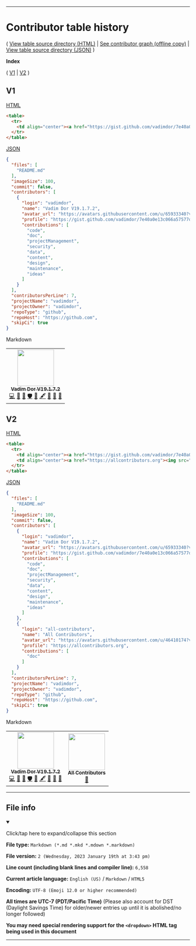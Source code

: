 
***

# Contributor table history

( [View table source directory (HTML)](/.github/AllContributorsrc/Table/HTML/) | [See contributor graph (offline copy)](/.github/AllContributorsrc/ContributorGraph/) | [View table source directory (JSON)](/.github/AllContributorsrc/JSON/) )

**Index**

( [V1](#V1) | [V2](#V2) )

## V1

[HTML](/.github/AllContributorsrc/Table/HTML/1/1-100/Table_V1.htm)

```html
<table>
  <tr>
    <td align="center"><a href="https://gist.github.com/vadimdor/7e40a0e13c066a57577d8200b1afc6a3"><img src="https://avatars.githubusercontent.com/u/65933340?v=4?s=100" width="100px;" alt=""/><br /><sub><b>Vadim Dor V19.1.7.2</b></sub></a><br /><a href="https://github.com/vadimdor/vadimdor/commits?author=vadimdor" title="Code">💻</a> <a href="https://github.com/vadimdor/vadimdor/commits?author=vadimdor" title="Documentation">📖</a> <a href="#projectManagement-vadimdor" title="Project Management">📆</a> <a href="#security-vadimdor" title="Security">🛡️</a> <a href="#data-vadimdor" title="Data">🔣</a> <a href="#content-vadimdor" title="Content">🖋</a> <a href="#design-vadimdor" title="Design">🎨</a> <a href="#maintenance-vadimdor" title="Maintenance">🚧</a> <a href="#ideas-vadimdor" title="Ideas, Planning, & Feedback">🤔</a></td>
  </tr>
</table>
```

[JSON](https://github.com/vadimdor/vadimdor/tree/master/.github/AllContributorsrc/JSON/V1.all-contributorsrc.json)

```json
{
  "files": [
    "README.md"
  ],
  "imageSize": 100,
  "commit": false,
  "contributors": [
    {
      "login": "vadimdor",
      "name": "Vadim Dor V19.1.7.2",
      "avatar_url": "https://avatars.githubusercontent.com/u/65933340?v=4",
      "profile": "https://gist.github.com/vadimdor/7e40a0e13c066a57577d8200b1afc6a3",
      "contributions": [
        "code",
        "doc",
        "projectManagement",
        "security",
        "data",
        "content",
        "design",
        "maintenance",
        "ideas"
      ]
    }
  ],
  "contributorsPerLine": 7,
  "projectName": "vadimdor",
  "projectOwner": "vadimdor",
  "repoType": "github",
  "repoHost": "https://github.com",
  "skipCi": true
}
```

Markdown

<table>
  <tr>
    <td align="center"><a href="https://gist.github.com/vadimdor/7e40a0e13c066a57577d8200b1afc6a3"><img src="https://avatars.githubusercontent.com/u/65933340?v=4?s=100" width="100px;" alt=""/><br /><sub><b>Vadim Dor V19.1.7.2</b></sub></a><br /><a href="https://github.com/vadimdor/vadimdor/commits?author=vadimdor" title="Code">💻</a> <a href="https://github.com/vadimdor/vadimdor/commits?author=vadimdor" title="Documentation">📖</a> <a href="#projectManagement-vadimdor" title="Project Management">📆</a> <a href="#security-vadimdor" title="Security">🛡️</a> <a href="#data-vadimdor" title="Data">🔣</a> <a href="#content-vadimdor" title="Content">🖋</a> <a href="#design-vadimdor" title="Design">🎨</a> <a href="#maintenance-vadimdor" title="Maintenance">🚧</a> <a href="#ideas-vadimdor" title="Ideas, Planning, & Feedback">🤔</a></td>
  </tr>
</table>

## V2

[HTML](/.github/AllContributorsrc/Table/HTML/1/1-100/Table_V2.htm)

```html
<table>
  <tr>
    <td align="center"><a href="https://gist.github.com/vadimdor/7e40a0e13c066a57577d8200b1afc6a3"><img src="https://avatars.githubusercontent.com/u/65933340?v=4?s=100" width="100px;" alt=""/><br /><sub><b>Vadim Dor V19.1.7.2</b></sub></a><br /><a href="https://github.com/vadimdor/vadimdor/commits?author=vadimdor" title="Code">💻</a> <a href="https://github.com/vadimdor/vadimdor/commits?author=vadimdor" title="Documentation">📖</a> <a href="#projectManagement-vadimdor" title="Project Management">📆</a> <a href="#security-vadimdor" title="Security">🛡️</a> <a href="#data-vadimdor" title="Data">🔣</a> <a href="#content-vadimdor" title="Content">🖋</a> <a href="#design-vadimdor" title="Design">🎨</a> <a href="#maintenance-vadimdor" title="Maintenance">🚧</a> <a href="#ideas-vadimdor" title="Ideas, Planning, & Feedback">🤔</a></td>
    <td align="center"><a href="https://allcontributors.org"><img src="https://avatars.githubusercontent.com/u/46410174?v=4?s=100" width="100px;" alt=""/><br /><sub><b>All Contributors</b></sub></a><br /><a href="https://github.com/vadimdor/vadimdor/commits?author=all-contributors" title="Documentation">📖</a></td>
  </tr>
</table>
```

[JSON](https://github.com/vadimdor/vadimdor/tree/master/.github/AllContributorsrc/JSON/V2.all-contributorsrc.json)

```json
{
  "files": [
    "README.md"
  ],
  "imageSize": 100,
  "commit": false,
  "contributors": [
    {
      "login": "vadimdor",
      "name": "Vadim Dor V19.1.7.2",
      "avatar_url": "https://avatars.githubusercontent.com/u/65933340?v=4",
      "profile": "https://gist.github.com/vadimdor/7e40a0e13c066a57577d8200b1afc6a3",
      "contributions": [
        "code",
        "doc",
        "projectManagement",
        "security",
        "data",
        "content",
        "design",
        "maintenance",
        "ideas"
      ]
    },
    {
      "login": "all-contributors",
      "name": "All Contributors",
      "avatar_url": "https://avatars.githubusercontent.com/u/46410174?v=4",
      "profile": "https://allcontributors.org",
      "contributions": [
        "doc"
      ]
    }
  ],
  "contributorsPerLine": 7,
  "projectName": "vadimdor",
  "projectOwner": "vadimdor",
  "repoType": "github",
  "repoHost": "https://github.com",
  "skipCi": true
}
```

Markdown

<table>
  <tr>
    <td align="center"><a href="https://gist.github.com/vadimdor/7e40a0e13c066a57577d8200b1afc6a3"><img src="https://avatars.githubusercontent.com/u/65933340?v=4?s=100" width="100px;" alt=""/><br /><sub><b>Vadim Dor V19.1.7.2</b></sub></a><br /><a href="https://github.com/vadimdor/vadimdor/commits?author=vadimdor" title="Code">💻</a> <a href="https://github.com/vadimdor/vadimdor/commits?author=vadimdor" title="Documentation">📖</a> <a href="#projectManagement-vadimdor" title="Project Management">📆</a> <a href="#security-vadimdor" title="Security">🛡️</a> <a href="#data-vadimdor" title="Data">🔣</a> <a href="#content-vadimdor" title="Content">🖋</a> <a href="#design-vadimdor" title="Design">🎨</a> <a href="#maintenance-vadimdor" title="Maintenance">🚧</a> <a href="#ideas-vadimdor" title="Ideas, Planning, & Feedback">🤔</a></td>
    <td align="center"><a href="https://allcontributors.org"><img src="https://avatars.githubusercontent.com/u/46410174?v=4?s=100" width="100px;" alt=""/><br /><sub><b>All Contributors</b></sub></a><br /><a href="https://github.com/vadimdor/vadimdor/commits?author=all-contributors" title="Documentation">📖</a></td>
  </tr>
</table>

***

## File info

<details open><summary><p lang="en">Click/tap here to expand/collapse this section</p></summary>

**File type:** `Markdown (*.md *.mkd *.mdown *.markdown)`

**File version:** `2 (Wednesday, 2023 January 19th at 3:43 pm)`

**Line count (including blank lines and compiler line):** `6,558`

**Current article language:** `English (US)` / `Markdown` / `HTML5`

**Encoding:** `UTF-8 (Emoji 12.0 or higher recommended)`

**All times are UTC-7 (PDT/Pacific Time)** (Please also account for DST (Daylight Savings Time) for older/newer entries up until it is abolished/no longer followed)

**You may need special rendering support for the `<dropdown>` HTML tag being used in this document**

</details>

***
